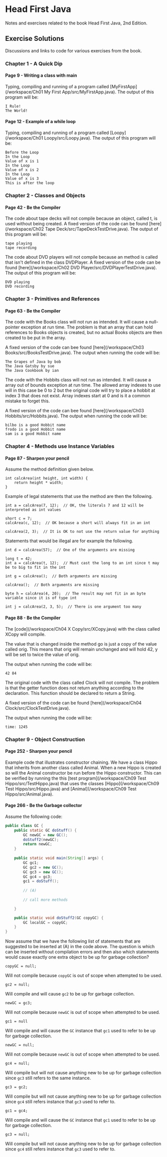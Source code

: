 # Head First Java
Notes and exercises related to the book Head First Java, 2nd Edition.

## Exercise Solutions
Discussions and links to code for various exercises from the book.  
### Chapter 1 - A Quick Dip
#### Page 9 - Writing a class with main  
Typing, compiling and running of a program called [MyFirstApp](/workspace/Ch01 My First App/src/MyFirstApp.java). The output of this program will be:  
```
I Rule!
The World!
```
#### Page 12 - Example of a while loop  
Typing, compiling and running of a program called [Loopy](/workspace/Ch01 Loopy/src/Loopy.java). The output of this program will be:  
```
Before the Loop
In the Loop
Value of x is 1
In the Loop
Value of x is 2
In the Loop
Value of x is 3
This is after the loop
```

### Chapter 2 - Classes and Objects  

#### Page 42 - Be the Compiler
The code about tape decks will not compile because an object, called t, is used without being created. A fixed version of the code can be found [here](/workspace/Ch02 Tape Deck/src/TapeDeckTestDrive.java). The output of this program will be:  
```
tape playing
tape recording
```

The code about DVD players will not compile because an method is called that isn't defined in the class DVDPlayer. A fixed version of the code can be found [here](/workspace/Ch02 DVD Player/src/DVDPlayerTestDrive.java). The output of this program will be:  
```
DVD playing
DVD recording
```

### Chapter 3 - Primitives and References

#### Page 63 - Be the Compiler  
The code with the Books class will not run as intended. It will cause a null-pointer exception at run time. The problem is that an array that can hold references to Books objects is created, but no actual Books objects are then created to be put in the array.  

A fixed version of the code can bee found [here](/workspace/Ch03 Books/src/BooksTestDrive.java). The output when running the code will be:  
```
The Grapes of Java by bob
The Java Gatsby by sue
The Java Cookbook by ian
``` 

The code with the Hobbits class will not run as intended. It will cause a array out of bounds exception at run time. The allowed array indexes to use will in this case be 0 to 2 but the original code will try to place a hobbit at index 3 that does not exist. Array indexes start at 0 and is it a common mistake to forget this.  

A fixed version of the code can bee found [here](/workspace/Ch03 Hobbits/src/Hobbits.java). The output when running the code will be:  
```
bilbo is a good Hobbit name
frodo is a good Hobbit name
sam is a good Hobbit name
```

### Chapter 4 - Methods use Instance Variables

#### Page 87 - Sharpen your pencil  
Assume the method definition given below.  
```
int calcArea(int height, int width) {
	return height * width;
}
```
Example of legal statements that use the method are then the following.  
```
int a = calcArea(7, 12);  // OK, the literals 7 and 12 will be interpreted as int values
```
```
short c = 7;
calcArea(c, 12);  // OK because a short will always fit in an int  
```
```
calcArea(2, 3);  // It is OK to not use the return value for anything
```
Statements that would be illegal are for example the following.  
```
int d = calcArea(57);  // One of the arguments are missing 
```
```
long t = 42;
int a = calcArea(t, 12);  // Must cast the long to an int since t may be to big to fit in the int
```
```
int g = calcArea();	 // Both arguments are missing
```
```
calcArea();  // Both arguments are missing
```
```
byte h = calcArea(4, 20);  // The result may not fit in an byte variable since it is of type int
```
```
int j = calcArea(2, 3, 5);  // There is one argument too many
```

#### Page 88 - Be the Compiler
The [code](/workspace/Ch04 X Copy/src/XCopy.java) with the class called XCopy will compile.  

The value that is changed inside the method go is just a copy of the value called orig. This means that orig will remain unchanged and will hold 42, y will be set to twice the value of orig.

The output when running the code will be:  
```
42 84  
```

The original code with the class called Clock will not compile. The problem is that the getter function does not return anything according to the declaration. This function should be declared to return a String.  

A fixed version of the code can be found [here](/workspace/Ch04 Clock/src/ClockTestDrive.java).  

The output when running the code will be:  
```
time: 1245  
```

### Chapter 9 - Object Construction  

#### Page 252 - Sharpen your pencil  
Example code that illustrates constructor chaining. We have a class Hippo that inherits from another class called Animal. When a new Hippo is created so will the Animal constructor be run before the Hippo constructor. This can be verified by running the this [test program](/workspace/Ch09 Test Hippo/src/TestHippo.java) that uses the classes [Hippo](/workspace/Ch09 Test Hippo/src/Hippo.java) and [Animal](/workspace/Ch09 Test Hippo/src/Animal.java).  

#### Page 266 - Be the Garbage collector
Assume the following code:
```Java  
public class GC {
	public static GC doStuff() {
		GC newGC = new GC();
		doStuff2(newGC);
		return newGC;
	}
	
	public static void main(String[] args) {
		GC gc1;
		GC gc2 = new GC();
		GC gc3 = new GC();
		GC gc4 = gc3;
		gc1 = doStuff();
		
		// (A)
		
		// call more methods

	}

	public static void doStuff2(GC copyGC) {
		GC localGC = copyGC;
	}
}

```  

Now assume that we have the following list of statements that are suggested to be inserted at (A) in the code above. The question is which can be inserted without compilation errors and then also which statements would cause exactly one extra object to be up for garbage collection?  

```
copyGC = null;
```
Will not compile because `copyGC` is out of scope when attempted to be used.  
```
gc2 = null;
```
Will compile and will cause `gc2` to be up for garbage collection.  
```
newGC = gc3;
```
Will not compile because `newGC` is out of scope when attempted to be used.  
```
gc1 = null
```
Will compile and will cause the `GC` instance that `gc1` used to refer to be up for garbage collection.  
```
newGC = null;  
```
Will not compile because `newGC` is out of scope when attempted to be used.  
```
gc4 = null;
```
Will compile but will not cause anything new to be up for garbage collection since `gc3` still refers to the same instance.  
```
gc3 = gc2;
```
Will compile but will not cause anything new to be up for garbage collection since `gc4` still refers instance that `gc3` used to refer to.
```
gc1 = gc4;
```  
Will compile and will cause the `GC` instance that `gc1` used to refer to be up for garbage collection. 
``` 
gc3 = null;
```
Will compile but will not cause anything new to be up for garbage collection since `gc4` still refers instance that `gc3` used to refer to.
```
